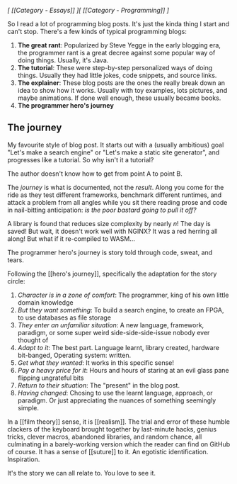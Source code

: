 *[ [[Category - Essays]] ][ [[Category - Programming]] ]*

So I read a lot of programming blog posts. It's just the kinda thing I start and can't stop. There's a few kinds of typical programming blogs: 

1. **The great rant**: Popularized by Steve Yegge in the early blogging era, the programmer rant is a great decree against some popular way of doing things. Usually, it's Java.
2. **The tutorial**: These were step-by-step personalized ways of doing things. Usually they had little jokes, code snippets, and source links.
3. **The explainer**: These blog posts are the ones the really break down an idea to show how it works. Usually with toy examples, lots pictures, and maybe animations. If done well enough, these usually became books.
4. **The programmer hero's journey**

## The journey
My favourite style of blog post. It starts out with a (usually ambitious) goal "Let's make a search engine" or "Let's make a static site generator", and progresses like a tutorial. So why isn't it a tutorial?

The author doesn't know how to get from point A to point B.

The *journey* is what is documented, not the *result*. Along you come for the ride as they test different frameworks, benchmark different runtimes, and attack a problem from all angles while you sit there reading prose and code in nail-bitting anticipation: *is the poor bastard going to pull it off?*

A library is found that reduces size complexity by nearly *n*! The day is saved! But wait, it doesn't work well with NGINX? It was a red herring all along! But what if it re-compiled to WASM...

The programmer hero's journey is story told through code, sweat, and tears. 

Following the [[hero's journey]], specifically the adaptation for the story circle: 
1. *Character is in a zone of comfort*: The programmer, king of his own little domain knowledge
2. *But they want something*: To build a search engine, to create an FPGA, to use databases as file storage
3. *They enter an unfamiliar situation*: A new language, framework, paradigm, or some super weird side-side-side-issue nobody ever thought of
4. *Adapt to it*: The best part. Language learnt, library created, hardware bit-banged, Operating system: written.
5. *Get what they wanted*: It works in this specific sense!
6. *Pay a heavy price for it*: Hours and hours of staring at an evil glass pane flipping ungrateful bits
7. *Return to their situation*: The "present" in the blog post.
8. *Having changed*: Chosing to use the learnt language, approach, or paradigm. Or just appreciating the nuances of something seemingly simple.

In a [[film theory]] sense, it is [[realism]]. The trial and error of these humble clackers of the keyboard brought together by last-minute hacks, genius tricks, clever macros, abandoned libraries, and random chance, all culminating in a barely-working version which the reader can find on GitHub of course. It has a sense of [[suture]] to it. An egotistic identification. Inspiration.

It's the story we can all relate to. You love to see it.